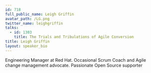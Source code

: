 ```yaml
---
id: 718
full_public_name: Leigh Griffin
avatar_path: /LG.png
twitter_name: leighgriffin
talks:
  - id: 1303
    title: The Trials and Tribulations of Agile Conversion
title: Leigh Griffin
layout: speaker_bio
---
```



Engineering Manager at Red Hat. Occasional Scrum Coach and Agile change management advocate. Passionate Open Source supporter